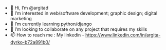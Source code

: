 - 👋 Hi, I’m @argitad
- 👀 I’m interested in web/software development; graphic design; digital marketing
- 🌱 I’m currently learning python/django
- 💞️ I’m looking to collaborate on any project that requires my skills
- 📫 How to reach me : My linkedin - https://www.linkedin.com/in/argita-dyrko-b72a891b0/

<!---
argitad/argitad is a ✨ special ✨ repository because its `README.md` (this file) appears on your GitHub profile.
You can click the Preview link to take a look at your changes.
--->
